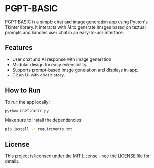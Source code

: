 # PGPT-BASIC

PGPT-BASIC is a simple chat and image generation app using Python's Tkinter library. It interacts with AI to generate images based on textual prompts and handles user chat in an easy-to-use interface.

## Features
- User chat and AI response with image generation.
- Modular design for easy extensibility.
- Supports prompt-based image generation and displays in-app.
- Clean UI with chat history.

## How to Run

To run the app locally:

```bash
python PGPT-BASIC.py
```

Make sure to install the dependencies:

```bash
pip install -r requirements.txt
```

## License

This project is licensed under the MIT License - see the [LICENSE](LICENSE) file for details.
